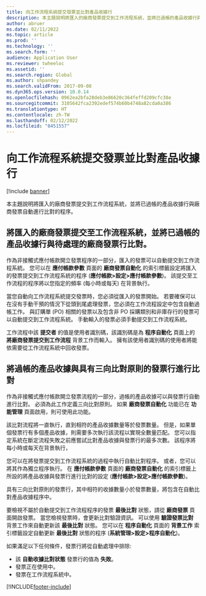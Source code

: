 ```yaml
---
title: 向工作流程系統提交發票並比對產品收據行
description: 本主題說明將匯入的廠商發票提交到工作流程系統，並將已過帳的產品收據行與廠商發票自動進行比對的程序。
author: abruer
ms.date: 02/11/2022
ms.topic: article
ms.prod: ''
ms.technology: ''
ms.search.form: ''
audience: Application User
ms.reviewer: twheeloc
ms.assetid: ''
ms.search.region: Global
ms.author: shpandey
ms.search.validFrom: 2017-09-08
ms.dyn365.ops.version: 10.0.14
ms.openlocfilehash: 0962ea2bfa28deb3e86620c364feffd209cfc38e
ms.sourcegitcommit: 3105642fca2392edef574b60b4748a82cda0a386
ms.translationtype: HT
ms.contentlocale: zh-TW
ms.lasthandoff: 02/12/2022
ms.locfileid: "8451557"
---
```

# <a name="submit-invoices-to-the-workflow-system-and-match-product-receipt-lines"></a>向工作流程系統提交發票並比對產品收據行

[!include [banner](../includes/banner.md)]

本主題說明將匯入的廠商發票提交到工作流程系統，並將已過帳的產品收據行與廠商發票自動進行比對的程序。

## <a name="submitting-imported-vendor-invoices-to-the-workflow-system-and-matching-posted-product-receipt-lines-to-pending-vendor-invoice-lines"></a>將匯入的廠商發票提交至工作流程系統，並將已過帳的產品收據行與待處理的廠商發票行比對。

作為非接觸式應付帳款開立發票程序的一部分，匯入的發票可以自動提交到工作流程系統。 您可以在 **應付帳款參數** 頁面的 **廠商發票自動化** 的索引標籤設定將匯入的發票提交到工作流程系統的程序 (**應付帳款\>設定\>應付帳款參數**)。 該提交至工作流程的程序將以您指定的頻率 (每小時或每天) 在背景執行。

當您自動向工作流程系統提交發票時，您必須從匯入的發票開始。 若要確保可以在沒有手動干預的情況下從頭到尾處理發票，您必須在工作流程設定中包含自動過帳工作。 與訂購單 (PO) 相關的發票以及包含非 PO 採購類別和非庫存行的發票可以自動提交到工作流程系統。 手動輸入的發票必須手動提交到工作流程系統。

工作流程中該 **提交者** 的值是使用者識別碼，該識別碼是為 **程序自動化** 頁面上的 **將廠商發票提交到工作流程** 背景工作而輸入。 擁有該使用者識別碼的使用者將能依需要從工作流程系統中回收發票。

## <a name="matching-posted-product-receipts-to-invoice-lines-that-have-a-three-way-matching-policy"></a>將過帳的產品收據與具有三向比對原則的發票行進行比對

作為非接觸式應付帳款開立發票流程的一部分，過帳的產品收據可以與發票行自動進行比對。 必須為此工作定義三向比對原則。 如果 **廠商發票自動化** 功能已在 **功能管理** 頁面啟用，則可使用此功能。

該比對流程將一直執行，直到相符的產品收據數量等於發票數量。 但是，如果單個發票行有多個產品收據，則需要多次執行該流程以實現全數量匹配。 您可以指定系統在斷定流程失敗之前應嘗試比對產品收據與發票行的最多次數。 該程序將每小時或每天在背景執行， 

您可以在將發票提交到工作流程系統的過程中執行自動比對程序。 或者，您可以將其作為獨立程序執行。 在 **應付帳款參數** 頁面的 **廠商發票自動化** 的索引標籤上所設的將產品收據與發票行進行比對的設定 (**應付帳款\>設定\>應付帳款參數**)。

具有三向比對原則的發票行，其中相符的收據數量小於發票數量，將包含在自動比對產品收據程序中。

要檢視不屬於自動提交到工作流程程序的發票 **最後比對** 狀態，請從 **廠商發票** 頁面開啟發票。 當您檢視發票時，會更新比對驗證資訊。 可以使用 **驗證發票比對** 背景工作來自動更新該 **最後比對** 狀態。 您可以在 **程序自動化** 頁面的 **背景工作** 索引標籤設定自動更新 **最後比對** 狀態的程序 (**系統管理\>設定\>程序自動化**)。

如果滿足以下任何條件，發票行將從自動處理中排除: 

- 該 **自動收據比對狀態** 發票行的值為 **失敗**。
- 發票正在使用中。
- 發票在工作流程系統中。


[!INCLUDE[footer-include](../../includes/footer-banner.md)]
